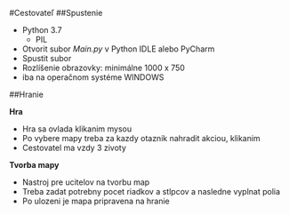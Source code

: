 #Cestovateľ
##Spustenie
* Python 3.7
  * PIL
* Otvorit subor _Main.py_ v Python IDLE alebo PyCharm
* Spustit subor
* Rozlíšenie obrazovky: minimálne 1000 x 750
* iba na operačnom systéme WINDOWS

##Hranie

**Hra** 
* Hra sa ovlada klikanim mysou
* Po vybere mapy treba za kazdy otaznik nahradit akciou, klikanim
* Cestovatel ma vzdy 3 zivoty

**Tvorba mapy** 
* Nastroj pre ucitelov na tvorbu map
* Treba zadat potrebny pocet riadkov a stlpcov a nasledne vyplnat polia
* Po ulozeni je mapa pripravena na hranie
